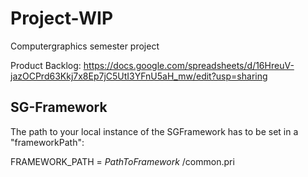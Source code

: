 # Project-WIP
Computergraphics semester project

Product Backlog: https://docs.google.com/spreadsheets/d/16HreuV-jazOCPrd63Kkj7x8Ep7jC5UtI3YFnU5aH_mw/edit?usp=sharing


## SG-Framework
The path to your local instance of the SGFramework has to be set in a
"frameworkPath":

FRAMEWORK_PATH = *PathToFramework* /common.pri

